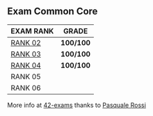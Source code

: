 ## Exam Common Core

EXAM RANK          |  GRADE		|
|-------------------------|:-------------------------:|
|[RANK 02](https://github.com/aceyzz/42-Exam/tree/master/exam_rank_02)  |  **100/100** |
|[RANK 03](https://github.com/aceyzz/42-Exam/tree/master/exam_rank_03)  |  **100/100** |
|[RANK 04](https://github.com/aceyzz/42-Exam/tree/master/exam_rank_04)  |  **100/100** |
|RANK 05  |              |
|RANK 06  |              |


More info at [42-exams](https://github.com/pasqualerossi/42-Exams) thanks to [Pasquale Rossi](https://github.com/pasqualerossi)
